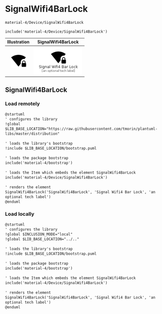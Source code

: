 # SignalWifi4BarLock


```text
material-4/Device/SignalWifi4BarLock
```

```text
include('material-4/Device/SignalWifi4BarLock')
```



| Illustration | SignalWifi4BarLock |
| :---: | :---: |
| ![illustration for Illustration](../../material-4/Device/SignalWifi4BarLock.png) | ![illustration for SignalWifi4BarLock](../../material-4/Device/SignalWifi4BarLock.Local.png) |




## SignalWifi4BarLock

### Load remotely
```plantuml
@startuml
' configures the library
!global $LIB_BASE_LOCATION="https://raw.githubusercontent.com/tmorin/plantuml-libs/master/distribution"

' loads the library's bootstrap
!include $LIB_BASE_LOCATION/bootstrap.puml

' loads the package bootstrap
include('material-4/bootstrap')

' loads the Item which embeds the element SignalWifi4BarLock
include('material-4/Device/SignalWifi4BarLock')

' renders the element
SignalWifi4BarLock('SignalWifi4BarLock', 'Signal Wifi4 Bar Lock', 'an optional tech label')
@enduml
```

### Load locally
```plantuml
@startuml
' configures the library
!global $INCLUSION_MODE="local"
!global $LIB_BASE_LOCATION="../.."

' loads the library's bootstrap
!include $LIB_BASE_LOCATION/bootstrap.puml

' loads the package bootstrap
include('material-4/bootstrap')

' loads the Item which embeds the element SignalWifi4BarLock
include('material-4/Device/SignalWifi4BarLock')

' renders the element
SignalWifi4BarLock('SignalWifi4BarLock', 'Signal Wifi4 Bar Lock', 'an optional tech label')
@enduml
```

